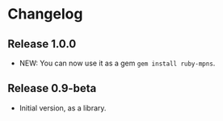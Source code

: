 # Changelog

## Release 1.0.0

* NEW: You can now use it as a gem `gem install ruby-mpns`.

## Release 0.9-beta

* Initial version, as a library.